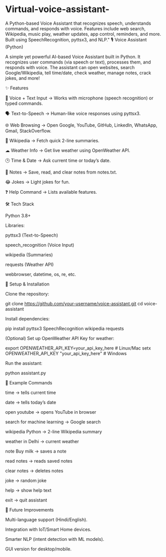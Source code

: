 # Virtual-voice-assistant-
A Python-based Voice Assistant that recognizes speech, understands commands, and responds with voice. Features include web search, Wikipedia, music play, weather updates, app control, reminders, and more. Built using SpeechRecognition, pyttsx3, and NLP."
🎙 Voice Assistant (Python)

A simple yet powerful AI-based Voice Assistant built in Python.
It recognizes user commands (via speech or text), processes them, and responds with voice. The assistant can open websites, search Google/Wikipedia, tell time/date, check weather, manage notes, crack jokes, and more!

✨ Features

🎤 Voice + Text Input → Works with microphone (speech recognition) or typed commands.

🗣 Text-to-Speech → Human-like voice responses using pyttsx3.

🌐 Web Browsing → Open Google, YouTube, GitHub, LinkedIn, WhatsApp, Gmail, StackOverflow.

📖 Wikipedia → Fetch quick 2-line summaries.

☁ Weather Info → Get live weather using OpenWeather API.

🕒 Time & Date → Ask current time or today’s date.

📝 Notes → Save, read, and clear notes from notes.txt.

😂 Jokes → Light jokes for fun.

❓ Help Command → Lists available features.

🛠️ Tech Stack

Python 3.8+

Libraries:

pyttsx3 (Text-to-Speech)

speech_recognition (Voice Input)

wikipedia (Summaries)

requests (Weather API)

webbrowser, datetime, os, re, etc.

🚀 Setup & Installation

Clone the repository:

git clone https://github.com/your-username/voice-assistant.git
cd voice-assistant


Install dependencies:

pip install pyttsx3 SpeechRecognition wikipedia requests


(Optional) Set up OpenWeather API Key for weather:

export OPENWEATHER_API_KEY=your_api_key_here   # Linux/Mac
setx OPENWEATHER_API_KEY "your_api_key_here"   # Windows


Run the assistant:

python assistant.py

📌 Example Commands

time → tells current time

date → tells today’s date

open youtube → opens YouTube in browser

search for machine learning → Google search

wikipedia Python → 2-line Wikipedia summary

weather in Delhi → current weather

note Buy milk → saves a note

read notes → reads saved notes

clear notes → deletes notes

joke → random joke

help → show help text

exit → quit assistant

🧩 Future Improvements

Multi-language support (Hindi/English).

Integration with IoT/Smart Home devices.

Smarter NLP (intent detection with ML models).

GUI version for desktop/mobile.
